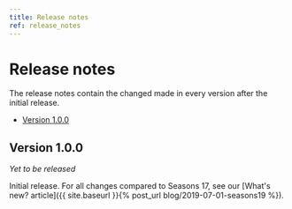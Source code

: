 ```yaml
---
title: Release notes
ref: release_notes
---
```


# Release notes
The release notes contain the changed made in every version after the initial release.

- [Version 1.0.0](#version-100)

## Version 1.0.0
*Yet to be released*

Initial release. For all changes compared to Seasons 17, see our [What's new? article]({{ site.baseurl }}{% post_url blog/2019-07-01-seasons19 %}).
